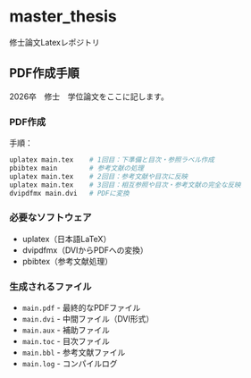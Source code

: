# master_thesis
修士論文Latexレポジトリ

## PDF作成手順
2026卒　修士　学位論文をここに記します。

### PDF作成

手順：

```bash
uplatex main.tex    # 1回目：下準備と目次・参照ラベル作成
pbibtex main        # 参考文献の処理
uplatex main.tex    # 2回目：参考文献や目次に反映
uplatex main.tex    # 3回目：相互参照や目次・参考文献の完全な反映
dvipdfmx main.dvi   # PDFに変換
```

### 必要なソフトウェア

- uplatex（日本語LaTeX）
- dvipdfmx（DVIからPDFへの変換）
- pbibtex（参考文献処理）

### 生成されるファイル

- `main.pdf` - 最終的なPDFファイル
- `main.dvi` - 中間ファイル（DVI形式）
- `main.aux` - 補助ファイル
- `main.toc` - 目次ファイル
- `main.bbl` - 参考文献ファイル
- `main.log` - コンパイルログ

